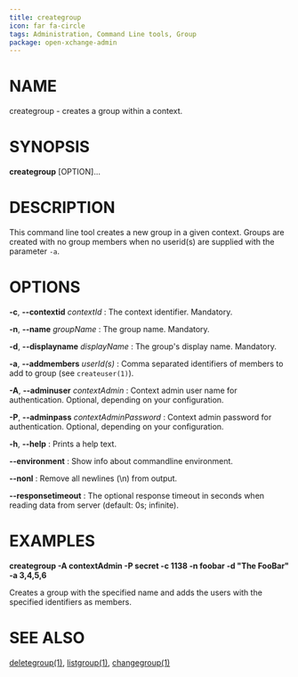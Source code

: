 ```yaml
---
title: creategroup
icon: far fa-circle
tags: Administration, Command Line tools, Group
package: open-xchange-admin
---
```


# NAME

creategroup - creates a group within a context.

# SYNOPSIS

**creategroup** [OPTION]...

# DESCRIPTION

This command line tool creates a new group in a given context. Groups are created with no group members when no userid(s) are supplied with the parameter `-a`. 

# OPTIONS

**-c**, **--contextid** *contextId*
: The context identifier. Mandatory.

**-n**, **--name** *groupName*
: The group name. Mandatory.

**-d**, **--displayname** *displayName*
: The group's display name. Mandatory.

**-a**, **--addmembers** *userId(s)*
: Comma separated identifiers of members to add to group (see `createuser(1)`).

**-A**, **--adminuser** *contextAdmin*
: Context admin user name for authentication. Optional, depending on your configuration.

**-P**, **--adminpass** *contextAdminPassword*
: Context admin password for authentication. Optional, depending on your configuration.

**-h**, **--help**
: Prints a help text.

**--environment**
: Show info about commandline environment.

**--nonl**
: Remove all newlines (\\n) from output.

**--responsetimeout**
: The optional response timeout in seconds when reading data from server (default: 0s; infinite).

# EXAMPLES

**creategroup -A contextAdmin -P secret -c 1138 -n foobar -d "The FooBar" -a 3,4,5,6**

Creates a group with the specified name and adds the users with the specified identifiers as members.

# SEE ALSO

[deletegroup(1)](deletegroup), [listgroup(1)](listgroup), [changegroup(1)](changegroup)
